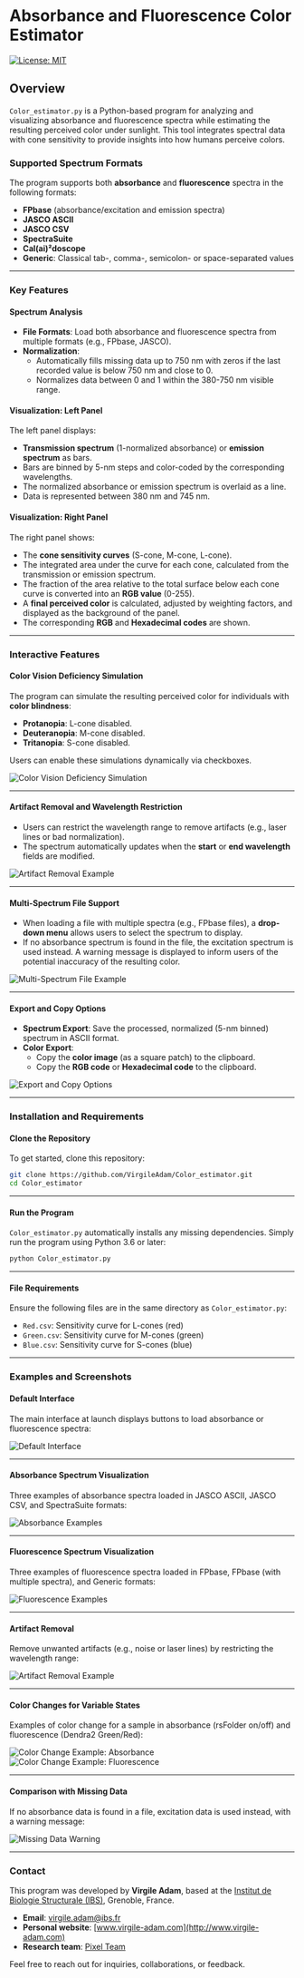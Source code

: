 # Absorbance and Fluorescence Color Estimator

[![License: MIT](https://img.shields.io/badge/License-MIT-yellow.svg)](https://opensource.org/licenses/MIT)

## Overview

`Color_estimator.py` is a Python-based program for analyzing and visualizing absorbance and fluorescence spectra while estimating the resulting perceived color under sunlight. This tool integrates spectral data with cone sensitivity to provide insights into how humans perceive colors.

### Supported Spectrum Formats
The program supports both **absorbance** and **fluorescence** spectra in the following formats:
- **FPbase** (absorbance/excitation and emission spectra)
- **JASCO ASCII**
- **JASCO CSV**
- **SpectraSuite**
- **Cal(ai)²doscope**
- **Generic**: Classical tab-, comma-, semicolon- or space-separated values

---

### Key Features

#### Spectrum Analysis
- **File Formats**: Load both absorbance and fluorescence spectra from multiple formats (e.g., FPbase, JASCO).
- **Normalization**:
  - Automatically fills missing data up to 750 nm with zeros if the last recorded value is below 750 nm and close to 0.
  - Normalizes data between 0 and 1 within the 380-750 nm visible range.

#### Visualization: Left Panel
The left panel displays:
- **Transmission spectrum** (1-normalized absorbance) or **emission spectrum** as bars.
- Bars are binned by 5-nm steps and color-coded by the corresponding wavelengths.
- The normalized absorbance or emission spectrum is overlaid as a line.
- Data is represented between 380 nm and 745 nm.

#### Visualization: Right Panel
The right panel shows:
- The **cone sensitivity curves** (S-cone, M-cone, L-cone).
- The integrated area under the curve for each cone, calculated from the transmission or emission spectrum.
- The fraction of the area relative to the total surface below each cone curve is converted into an **RGB value** (0-255).
- A **final perceived color** is calculated, adjusted by weighting factors, and displayed as the background of the panel.
- The corresponding **RGB** and **Hexadecimal codes** are shown.

---

### Interactive Features

#### Color Vision Deficiency Simulation
The program can simulate the resulting perceived color for individuals with **color blindness**:
- **Protanopia**: L-cone disabled.
- **Deuteranopia**: M-cone disabled.
- **Tritanopia**: S-cone disabled.

Users can enable these simulations dynamically via checkboxes.

![Color Vision Deficiency Simulation](images/colorblindness.png)

---

#### Artifact Removal and Wavelength Restriction
- Users can restrict the wavelength range to remove artifacts (e.g., laser lines or bad normalization).
- The spectrum automatically updates when the **start** or **end wavelength** fields are modified.

![Artifact Removal Example](images/restrict_wavelength.png)

---

#### Multi-Spectrum File Support
- When loading a file with multiple spectra (e.g., FPbase files), a **drop-down menu** allows users to select the spectrum to display.
- If no absorbance spectrum is found in the file, the excitation spectrum is used instead. A warning message is displayed to inform users of the potential inaccuracy of the resulting color.

![Multi-Spectrum File Example](images/multi_spectrum_selection.png)

---

#### Export and Copy Options
- **Spectrum Export**: Save the processed, normalized (5-nm binned) spectrum in ASCII format.
- **Color Export**:
  - Copy the **color image** (as a square patch) to the clipboard.
  - Copy the **RGB code** or **Hexadecimal code** to the clipboard.

![Export and Copy Options](images/export_copy.png)

---

### Installation and Requirements

#### Clone the Repository
To get started, clone this repository:
```bash
git clone https://github.com/VirgileAdam/Color_estimator.git
cd Color_estimator
```

---

#### Run the Program
`Color_estimator.py` automatically installs any missing dependencies. Simply run the program using Python 3.6 or later:
```bash
python Color_estimator.py
```

---

#### File Requirements
Ensure the following files are in the same directory as `Color_estimator.py`:
- `Red.csv`: Sensitivity curve for L-cones (red)
- `Green.csv`: Sensitivity curve for M-cones (green)
- `Blue.csv`: Sensitivity curve for S-cones (blue)

---

### Examples and Screenshots

#### Default Interface
The main interface at launch displays buttons to load absorbance or fluorescence spectra:

![Default Interface](images/interface_default.png)

---

#### Absorbance Spectrum Visualization
Three examples of absorbance spectra loaded in JASCO ASCII, JASCO CSV, and SpectraSuite formats:

![Absorbance Examples](images/absorbance_examples.png)

---

#### Fluorescence Spectrum Visualization
Three examples of fluorescence spectra loaded in FPbase, FPbase (with multiple spectra), and Generic formats:

![Fluorescence Examples](images/fluorescence_examples.png)

---

#### Artifact Removal
Remove unwanted artifacts (e.g., noise or laser lines) by restricting the wavelength range:

![Artifact Removal Example](images/artifact_removal.png)

---

#### Color Changes for Variable States
Examples of color change for a sample in absorbance (rsFolder on/off) and fluorescence (Dendra2 Green/Red):

![Color Change Example: Absorbance](images/color_change_absorbance.png)
![Color Change Example: Fluorescence](images/color_change_fluorescence.png)

---

#### Comparison with Missing Data
If no absorbance data is found in a file, excitation data is used instead, with a warning message:

![Missing Data Warning](images/missing_data_warning.png)

---

### Contact

This program was developed by **Virgile Adam**, based at the [Institut de Biologie Structurale (IBS)](https://www.ibs.fr/), Grenoble, France.

- **Email**: [virgile.adam@ibs.fr](mailto:virgile.adam@ibs.fr)
- **Personal website**: [www.virgile-adam.com](http://www.virgile-adam.com)
- **Research team**: [Pixel Team](https://www.ibs.fr/en/research/assembly-dynamics-and-reactivity/integrated-imaging-of-stress-response-group/pixel-team/)

Feel free to reach out for inquiries, collaborations, or feedback.
